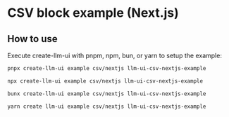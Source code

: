 # CSV block example (Next.js)

## How to use

Execute create-llm-ui with pnpm, npm, bun, or yarn to setup the example:

```bash
pnpx create-llm-ui example csv/nextjs llm-ui-csv-nextjs-example
```

```bash
npx create-llm-ui example csv/nextjs llm-ui-csv-nextjs-example
```

```bash
bunx create-llm-ui example csv/nextjs llm-ui-csv-nextjs-example
```

```bash
yarn create llm-ui example csv/nextjs llm-ui-csv-nextjs-example
```
